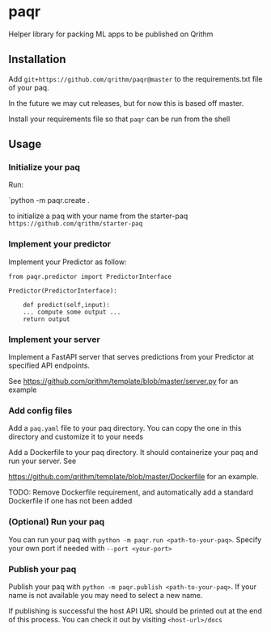 # paqr

Helper library for packing ML apps to be published on Qrithm

## Installation

Add `git+https://github.com/qrithm/paqr@master` to the requirements.txt file of your paq.

In the future we may cut releases, but for now this is based off master.

Install your requirements file so that `paqr` can be run from the shell

## Usage

### Initialize your paq

Run:

`python -m paqr.create . <your-paq-name>

to initialize a paq with your name from the starter-paq `https://github.com/qrithm/starter-paq`

### Implement your predictor

Implement your Predictor as follow:

```
from paqr.predictor import PredictorInterface

Predictor(PredictorInterface):

    def predict(self,input):
    ... compute some output ...
    return output
```

### Implement your server

Implement a FastAPI server that serves predictions from your Predictor at specified API endpoints.

See https://github.com/qrithm/template/blob/master/server.py for an example

### Add config files

Add a `paq.yaml` file to your paq directory. You can copy the one in this directory and customize it to your needs

Add a Dockerfile to your paq directory. It should containerize your paq and run your server. See

https://github.com/qrithm/template/blob/master/Dockerfile for an example.

TODO: Remove Dockerfile requirement, and automatically add a standard Dockerfile if one has not been added

### (Optional) Run your paq

You can run your paq with `python -m paqr.run <path-to-your-paq>`. Specify your own port if needed with `--port <your-port>`

### Publish your paq

Publish your paq with `python -m paqr.publish <path-to-your-paq>`. If your name is not available you may need to select a new name.

If publishing is successful the host API URL should be printed out at the end of this process. You can check it out by visiting `<host-url>/docs`
